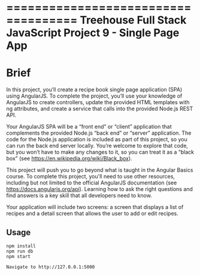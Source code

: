 ====================================
Treehouse Full Stack JavaScript
Project 9 - Single Page App
====================================

Brief
=====

In this project, you’ll create a recipe book single page application (SPA) using AngularJS. To complete the project, you’ll use your knowledge of AngularJS to create controllers, update the provided HTML templates with ng attributes, and create a service that calls into the provided Node.js REST API.

Your AngularJS SPA will be a “front end” or “client” application that complements the provided Node.js “back end” or “server” application. The code for the Node.js application is included as part of this project, so you can run the back end server locally. You’re welcome to explore that code, but you won’t have to make any changes to it, so you can treat it as a “black box” (see https://en.wikipedia.org/wiki/Black_box).

This project will push you to go beyond what is taught in the Angular Basics course. To complete this project, you'll need to use other resources, including but not limited to the official AngularJS documentation (see https://docs.angularjs.org/api). Learning how to ask the right questions and find answers is a key skill that all developers need to know.

Your application will include two screens: a screen that displays a list of recipes and a detail screen that allows the user to add or edit recipes.

## Usage
~~~~
npm install
npm run db
npm start

Navigate to http://127.0.0.1:5000
~~~~
